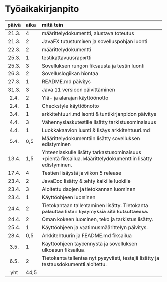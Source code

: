 # Työaikakirjanpito

| päivä | aika | mitä tein |
| :----:|:-----| :-----| 
| 21.3. | 4    | määrittelydokumentti, alustava toteutus |
| 21.3. | 2    | JavaFX tutustuminen ja sovelluspohjan luonti |
| 22.3. | 2    | määrittelydokumentti |
| 25.3. | 1    | testikattavuusraportti |
| 25.3. | 3    | Sovelluksen rungon fiksausta ja testin luonti | 
| 26.3. | 2    | Sovelluslogiikan hiontaa | 
| 27.3. | 1    | README.md päivitys |
| 31.3. | 3    | Java 11 versioon päivittäminen |
| 2.4.  | 2    | Ylä- ja alarajan käyttöönotto |
| 2.4.  | 1    | Checkstyle käyttöönotto |
| 3.4.  | 1    | arkkitehtuuri.md luonti & tuntikirjanpidon päivitys |
| 4.4.  | 3    | Vähennyslaskutestille lisätty tarkistusominaisuus |
| 4.4.  | 1    | Luokkakaavion luonti & lisäys arkkitehtuuri.md |
| 5.4.  | 0,5  | Määrittelydokumenttiin lisätty sovelluksen edistyminen |
| 13.4. | 1,5  | Yhteenlaskulle lisätty tarkastusominaisuus +pientä fiksailua. Määrittelydokumenttiin lisätty edistyminen. |
| 17.4. | 4    | Testien lisäystä ja viikon 5 release |
| 23.4. | 2    | JavaDoc lisätty & tehty kaikille luokille |
| 23.4. | 3    | Aloitettu daojen ja tietokannan luominen |
| 23.4. | 1    | Käyttöohjeen luominen |
| 24.4. | 2    | Tietokantaan tallentaminen lisätty. Tietokanta palauttaa listan kysymyksiä sitä kutsuttaessa. |
| 24.4. | 2    | Oman kokeen luominen, teko ja tarkistus lisätty. |
| 25.4. | 1    | Käyttöohjeen ja vaatimusmäärittelyn päivitys. |
| 28.4. | 0,5  | Arkkitehtuurin ja README.md fiksailua |
| 3.5.  | 1    | Käyttöohjeen täydennystä ja sovelluksen ulkoasun fiksailua. |
| 6.5.  | 2    | Tietokanta tallentaa nyt pysyvästi, testejä lisätty ja testausdokumentti aloitettu. |
| yht   | 44,5 | |

